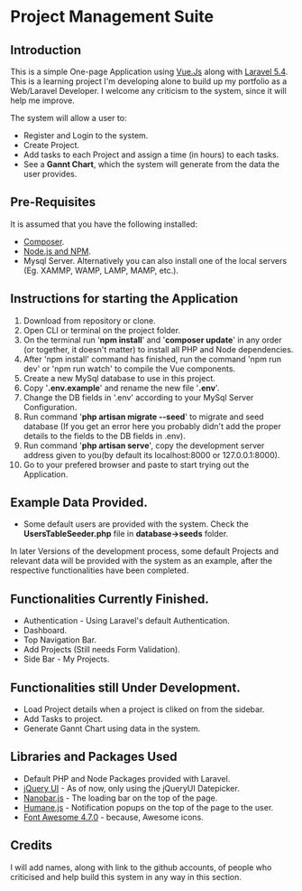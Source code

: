 <h1>Project Management Suite</h1>
<h2>Introduction</h2>
<p>
	This is a simple One-page Application using <a href="https://vuejs.org/">Vue.Js</a> along with <a href="https://laravel.com/">Laravel 5.4</a>. This is a learning project I'm developing alone to build up my portfolio as a Web/Laravel Developer. I welcome any criticism to the system, since it will help me improve.
</p>
<p>
	The system will allow a user to:
	<ul>
		<li>Register and Login to the system.</li>
		<li>Create Project.</li>
		<li>Add tasks to each Project and assign a time (in hours) to each tasks.</li>
		<li>See a <b>Gannt Chart</b>, which the system will generate from the data the user provides.</li>
	</ul>
</p>

<h2>Pre-Requisites</h2>
<p>It is assumed that you have the following installed:</p>
<ul>
	<li><a href="https://getcomposer.org/">Composer</a>.</li>
	<li><a href="https://nodejs.org/">Node.js and NPM</a>.</li>
	<li>Mysql Server. Alternatively you can also install one of the local servers (Eg. XAMMP, WAMP, LAMP, MAMP, etc.).</li>
</ul>

<h2>Instructions for starting the Application</h2>
<ol>
	<li>Download from repository or clone.</li>
	<li>Open CLI or terminal on the project folder.</li>
	<li>On the terminal run '<b>npm install</b>' and '<b>composer update</b>' in any order (or together, it doesn't matter) to install all PHP and Node dependencies.</li>
	<li>After 'npm install' command has finished, run the command 'npm run dev' or 'npm run watch' to compile the Vue components.</li>
	<li>Create a new MySql database to use in this project.</li>
	<li>Copy '<b>.env.example</b>' and rename the new file '<b>.env</b>'.</li>
	<li>Change the DB fields in '.env' according to your MySql Server Configuration.</li>
	<li>Run command '<b>php artisan migrate --seed</b>' to migrate and seed database (If you get an error here you probably didn't add the proper details to the fields to the DB fields in .env).</li>
	<li>Run command '<b>php artisan serve</b>', copy the development server address given to you(by default its localhost:8000 or 127.0.0.1:8000).</li>
	<li>Go to your prefered browser and paste to start trying out the Application.</li>
</ol>

<h2>Example Data Provided.</h2>
<ul>
	<li>Some default users are provided with the system. Check the <b>UsersTableSeeder.php</b> file in <b>database->seeds</b> folder.</li>
</ul>
<p>
	In later Versions of the development process, some default Projects and relevant data will be provided with the system as an example, after the respective functionalities have been completed.
</p>

<h2>Functionalities Currently Finished.</h2>
<ul>
	<li>Authentication - Using Laravel's default Authentication.</li>
	<li>Dashboard.</li>
	<li>Top Navigation Bar.</li>
	<li>Add Projects (Still needs Form Validation).</li>
	<li>Side Bar - My Projects.</li>
</ul>

<h2>Functionalities still Under Development.</h2>
<ul>
	<li>Load Project details when a project is cliked on from the sidebar.</li>
	<li>Add Tasks to project.</li>
	<li>Generate Gannt Chart using data in the system.</li>
</ul>

<h2>Libraries and Packages Used</h2>
<ul>
	<li>Default PHP and Node Packages provided with Laravel.</li>
	<li><a href="https://jqueryui.com/">jQuery UI</a> - As of now, only using the jQueryUI Datepicker.</li>
	<li><a href="https://github.com/jacoborus/nanobar">Nanobar.js</a> - The loading bar on the top of the page.</li>
	<li><a href="https://github.com/wavded/humane-js">Humane.js</a> - Notification popups on the top of the page to the user.</li>
	<li><a href="http://fontawesome.io/">Font Awesome 4.7.0</a> - because, Awesome icons.</li>
</ul>

<h2>Credits</h2>
<p>
	I will add names, along with link to the github accounts, of people who criticised and help build this system in any way in this section.
</p>